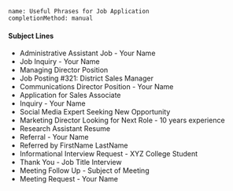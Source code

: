 ```ngMeta
name: Useful Phrases for Job Application
completionMethod: manual
```

#### Subject Lines

* Administrative Assistant Job - Your Name
* Job Inquiry - Your Name
* Managing Director Position
* Job Posting #321: District Sales Manager
* Communications Director Position - Your Name
* Application for Sales Associate
* Inquiry - Your Name
* Social Media Expert Seeking New Opportunity
* Marketing Director Looking for Next Role - 10 years experience
* Research Assistant Resume
* Referral - Your Name
* Referred by FirstName LastName
* Informational Interview Request - XYZ College Student
* Thank You - Job Title Interview
* Meeting Follow Up - Subject of Meeting
* Meeting Request - Your Name

